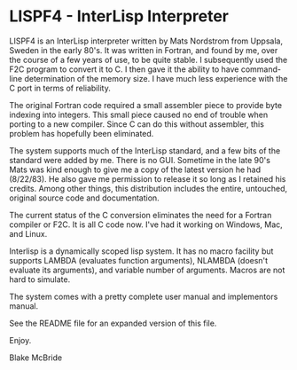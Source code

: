 
LISPF4 - InterLisp Interpreter
=======================

LISPF4 is an InterLisp interpreter written by Mats Nordstrom from Uppsala, Sweden in the early 80's.  It was written in Fortran, and found by me, over the course of a few years of use, to be quite stable.  I subsequently used the F2C program to convert it to C.  I then gave it the ability to have command-line determination of the memory size.  I have much less experience with the C port in terms of reliability.

The original Fortran code required a small assembler piece to provide byte indexing into integers.  This small piece caused no end of trouble when porting to a new compiler.  Since C can do this without assembler, this problem has hopefully been eliminated.

The system supports much of the InterLisp standard, and a few bits of the standard were added by me.  There is no GUI.  Sometime in the late 90's Mats was kind enough to give me a copy of the latest version he had (8/22/83).  He also gave me permission to release it so long as I retained his credits.  Among other things, this distribution includes the entire, untouched, original source code and documentation.

The current status of the C conversion eliminates the need for a Fortran compiler or F2C.  It is all C code now.  I've had it working on Windows, Mac, and Linux.

Interlisp is a dynamically scoped lisp system.  It has no macro facility but supports LAMBDA (evaluates function arguments), NLAMBDA (doesn't evaluate its arguments), and variable number of arguments.  Macros are not hard to simulate.

The system comes with a pretty complete user manual and implementors manual.

See the README file for an expanded version of this file.

Enjoy.

Blake McBride
